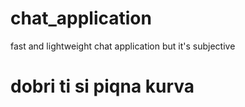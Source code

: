# chat_application
fast and lightweight chat application but it's subjective
# dobri ti si piqna kurva
